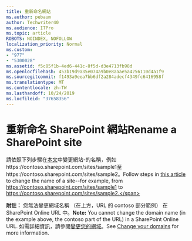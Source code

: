 ```yaml
---
title: 重新命名網站
ms.author: pebaum
author: Techwriter40
ms.audience: ITPro
ms.topic: article
ROBOTS: NOINDEX, NOFOLLOW
localization_priority: Normal
ms.custom:
- "977"
- "5300028"
ms.assetid: f5c85f1b-4ed6-441c-8f5d-d3e4713fb98d
ms.openlocfilehash: 453b19d9a35e074a9b0e8aaae5a4256110d4a1f9
ms.sourcegitcommit: f1493a9eea7bb6df2a284adecf4349fc6416958f
ms.translationtype: MT
ms.contentlocale: zh-TW
ms.lasthandoff: 10/24/2019
ms.locfileid: "37658356"
---
```

# <a name="rename-a-sharepoint-site"></a><span data-ttu-id="81474-102">重新命名 SharePoint 網站</span><span class="sxs-lookup"><span data-stu-id="81474-102">Rename a SharePoint site</span></span>

<span data-ttu-id="81474-103">請依照下列步驟在[本文](https://docs.microsoft.com/sharepoint/change-site-address)中變更網站-的名稱，例如https://contoso.sharepoint.com/sites/sample1至https://contoso.sharepoint.com/sites/sample2。</span><span class="sxs-lookup"><span data-stu-id="81474-103">Follow steps in [this article](https://docs.microsoft.com/sharepoint/change-site-address) to change the name of a site--for example, from https://contoso.sharepoint.com/sites/sample1 to https://contoso.sharepoint.com/sites/sample2.</span></span>

<span data-ttu-id="81474-104">**附註：** 您無法變更網域名稱 （在上方，URL 的 contoso 部分範例） 在 SharePoint Online URL 中。</span><span class="sxs-lookup"><span data-stu-id="81474-104">**Note:** You cannot change the domain name (in the example above, the contoso part of the URL) in a SharePoint Online URL.</span></span> <span data-ttu-id="81474-105">如需詳細資訊，請參閱[變更您的網域](https://go.microsoft.com/fwlink/?Linkid=2018696)。</span><span class="sxs-lookup"><span data-stu-id="81474-105">See [Change your domains](https://go.microsoft.com/fwlink/?Linkid=2018696) for more information.</span></span>
  